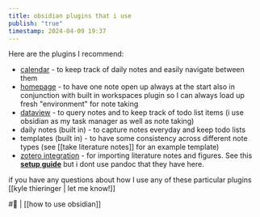 ```yaml
---
title: obsidian plugins that i use
publish: "true"
timestamp: 2024-04-09 19:37
---
```

Here are the plugins I recommend:
- [calendar](https://github.com/liamcain/obsidian-calendar-plugin) - to keep track of daily notes and easily navigate between them
- [homepage](https://github.com/mirnovov/obsidian-homepage) - to have one note open up always at the start also in conjunction with built in workspaces plugin so I can always load up fresh "environment" for note taking
- [dataview](https://github.com/blacksmithgu/obsidian-dataview) - to query notes and to keep track of todo list items (i use obsidian as my task manager as well as note taking)
- daily notes (built in) - to capture notes everyday and keep todo lists
- templates (built in) - to have some consistency across different note types (see [[take literature notes]] for an example template)
- [zotero integration](https://github.com/mgmeyers/obsidian-zotero-integration) - for importing literature notes and figures. See this [**setup guide**](https://medium.com/@alexandraphelan/an-updated-academic-workflow-zotero-obsidian-cffef080addd) but i dont use pandoc that they have here. 

if you have any questions about how I use any of these particular plugins [[kyle thieringer | let me know!]]


#🐛 | [[how to use obsidian]]